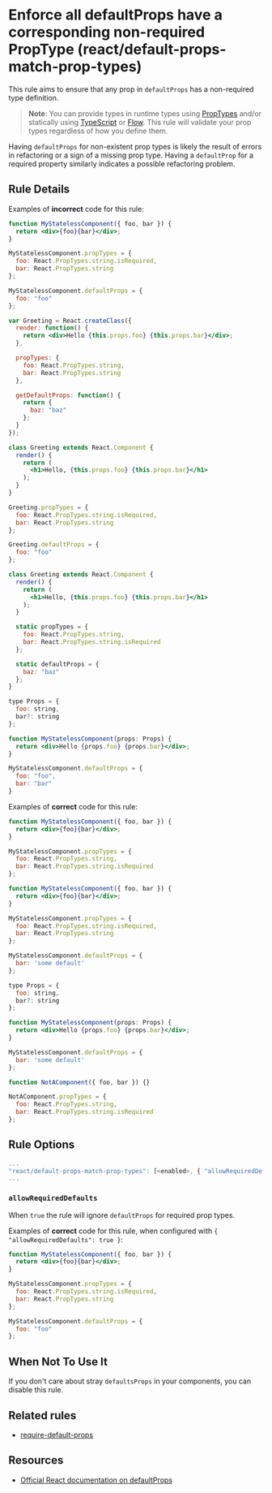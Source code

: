 # Enforce all defaultProps have a corresponding non-required PropType (react/default-props-match-prop-types)

This rule aims to ensure that any prop in `defaultProps` has a non-required type
definition.

> **Note**: You can provide types in runtime types using [PropTypes] and/or
statically using [TypeScript] or [Flow]. This rule will validate your prop types
regardless of how you define them.

Having `defaultProps` for non-existent prop types is likely the result of errors
in refactoring or a sign of a missing prop type. Having a `defaultProp` for a
required property similarly indicates a possible refactoring problem.

## Rule Details

Examples of **incorrect** code for this rule:

```jsx
function MyStatelessComponent({ foo, bar }) {
  return <div>{foo}{bar}</div>;
}

MyStatelessComponent.propTypes = {
  foo: React.PropTypes.string.isRequired,
  bar: React.PropTypes.string
};

MyStatelessComponent.defaultProps = {
  foo: "foo"
};
```

```jsx
var Greeting = React.createClass({
  render: function() {
    return <div>Hello {this.props.foo} {this.props.bar}</div>;
  },

  propTypes: {
    foo: React.PropTypes.string,
    bar: React.PropTypes.string
  },

  getDefaultProps: function() {
    return {
      baz: "baz"
    };
  }
});
```

```jsx
class Greeting extends React.Component {
  render() {
    return (
      <h1>Hello, {this.props.foo} {this.props.bar}</h1>
    );
  }
}

Greeting.propTypes = {
  foo: React.PropTypes.string.isRequired,
  bar: React.PropTypes.string
};

Greeting.defaultProps = {
  foo: "foo"
};
```

```jsx
class Greeting extends React.Component {
  render() {
    return (
      <h1>Hello, {this.props.foo} {this.props.bar}</h1>
    );
  }

  static propTypes = {
    foo: React.PropTypes.string,
    bar: React.PropTypes.string.isRequired
  };

  static defaultProps = {
    baz: "baz"
  };
}
```

```jsx
type Props = {
  foo: string,
  bar?: string
};

function MyStatelessComponent(props: Props) {
  return <div>Hello {props.foo} {props.bar}</div>;
}

MyStatelessComponent.defaultProps = {
  foo: "foo",
  bar: "bar"
}
```

Examples of **correct** code for this rule:

```jsx
function MyStatelessComponent({ foo, bar }) {
  return <div>{foo}{bar}</div>;
}

MyStatelessComponent.propTypes = {
  foo: React.PropTypes.string,
  bar: React.PropTypes.string.isRequired
};
```

```jsx
function MyStatelessComponent({ foo, bar }) {
  return <div>{foo}{bar}</div>;
}

MyStatelessComponent.propTypes = {
  foo: React.PropTypes.string.isRequired,
  bar: React.PropTypes.string
};

MyStatelessComponent.defaultProps = {
  bar: 'some default'
};
```

```jsx
type Props = {
  foo: string,
  bar?: string
};

function MyStatelessComponent(props: Props) {
  return <div>Hello {props.foo} {props.bar}</div>;
}

MyStatelessComponent.defaultProps = {
  bar: 'some default'
};
```

```js
function NotAComponent({ foo, bar }) {}

NotAComponent.propTypes = {
  foo: React.PropTypes.string,
  bar: React.PropTypes.string.isRequired
};
```

## Rule Options

```js
...
"react/default-props-match-prop-types": [<enabled>, { "allowRequiredDefaults": <boolean> }]
...
```

### `allowRequiredDefaults`

When `true` the rule will ignore `defaultProps` for required prop types.

Examples of **correct** code for this rule, when configured with `{ "allowRequiredDefaults": true }`:

```jsx
function MyStatelessComponent({ foo, bar }) {
  return <div>{foo}{bar}</div>;
}

MyStatelessComponent.propTypes = {
  foo: React.PropTypes.string.isRequired,
  bar: React.PropTypes.string
};

MyStatelessComponent.defaultProps = {
  foo: "foo"
};
```

## When Not To Use It

If you don't care about stray `defaultsProps` in your components, you can disable this rule.

## Related rules

- [require-default-props](./require-default-props.md)

## Resources

- [Official React documentation on defaultProps](https://facebook.github.io/react/docs/typechecking-with-proptypes.html#default-prop-values)

[PropTypes]: https://reactjs.org/docs/typechecking-with-proptypes.html
[TypeScript]: https://www.typescriptlang.org/
[Flow]: https://flow.org/
